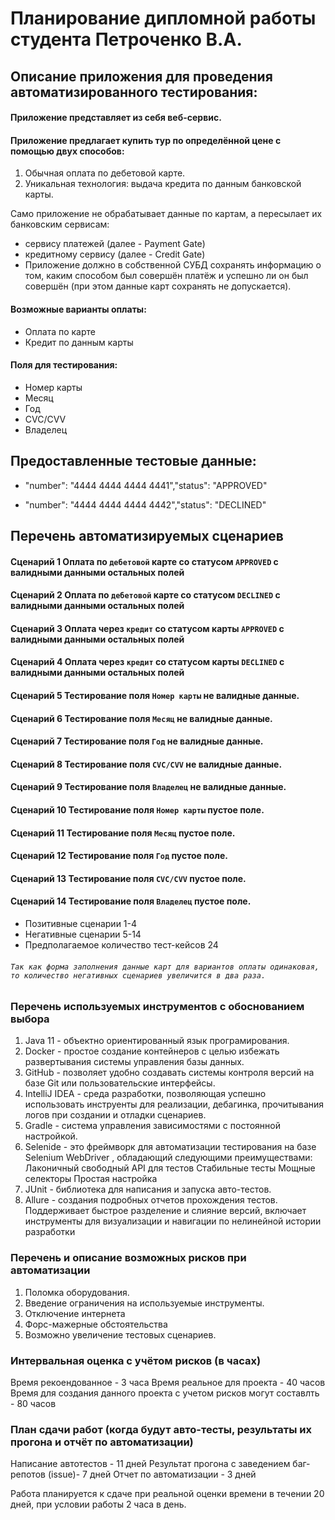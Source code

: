 # Планирование дипломной работы студента Петроченко В.А.

## Описание приложения для проведения автоматизированного тестирования: 
#### Приложение представляет из себя веб-сервис.
#### Приложение предлагает купить тур по определённой цене с помощью двух способов:

1. Обычная оплата по дебетовой карте.
2. Уникальная технология: выдача кредита по данным банковской карты.

Само приложение не обрабатывает данные по картам, а пересылает их банковским сервисам:

* сервису платежей (далее - Payment Gate)
* кредитному сервису (далее - Credit Gate)
* Приложение должно в собственной СУБД сохранять информацию о том, каким способом был совершён платёж и успешно ли он был совершён (при этом данные карт сохранять не допускается).

#### Возможные варианты оплаты:
* Оплата по карте
* Кредит по данным карты
#### Поля для тестирования:
* Номер карты
* Месяц
* Год
* CVC/CVV
* Владелец
## Предоставленные тестовые данные:
* "number": "4444 4444 4444 4441","status": "APPROVED"

* "number": "4444 4444 4444 4442","status": "DECLINED"

## Перечень автоматизируемых сценариев
#### Сценарий 1 Оплата по `дебетовой` карте со статусом `APPROVED` с валидными данными остальных полей
#### Сценарий 2 Оплата по `дебетовой` карте со статусом `DECLINED` с валидными данными остальных полей
#### Сценарий 3 Оплата через `кредит` со статусом карты `APPROVED` с валидными данными остальных полей
#### Сценарий 4 Оплата через `кредит` со статусом карты `DECLINED` с валидными данными остальных полей

#### Сценарий 5 Тестирование поля `Номер карты` не валидные данные.
#### Сценарий 6 Тестирование поля `Месяц` не валидные данные.
#### Сценарий 7 Тестирование поля `Год` не валидные данные.
#### Сценарий 8 Тестирование поля `CVC/CVV` не валидные данные.
#### Сценарий 9 Тестирование поля `Владелец` не валидные данные.
#### Сценарий 10 Тестирование поля `Номер карты` пустое поле.
#### Сценарий 11 Тестирование поля `Месяц` пустое поле.
#### Сценарий 12 Тестирование поля `Год` пустое поле.
#### Сценарий 13 Тестирование поля `CVC/CVV` пустое поле.
#### Сценарий 14 Тестирование поля `Владелец` пустое поле.


* Позитивные сценарии 1-4
* Негативные сценарии 5-14
* Предполагаемое количество тест-кейсов 24
###### `Так как форма заполнения данные карт для вариантов оплаты одинаковая, то количество негативных сценариев увеличится в два раза.` 


### Перечень используемых инструментов с обоснованием выбора
1. Java 11 - объектно ориентированный язык програмирования. 
2. Docker -  простое создание контейнеров с целью избежать развертывания системы управления базы данных.  
3. GitHub - позволяет удобно создавать системы контроля версий на базе Git или пользовательские интерфейсы.
4. IntelliJ IDEA - среда разработки, позволяющая успешно использовать инструенты для реализации, дебагинка, прочитывания логов при создании и отладки сценариев.
5. Gradle - система управления зависимостями с постоянной настройкой.
6. Selenide - это фреймворк для автоматизации тестирования на базе Selenium WebDriver , обладающий следующими преимуществами: Лаконичный свободный API для тестов Стабильные тесты Мощные селекторы Простая настройка
7. JUnit - библиотека для написания и запуска авто-тестов. 
8. Allure - создания подробных отчетов прохождения тестов. Поддерживает быстрое разделение и слияние версий, включает инструменты для визуализации и навигации по нелинейной истории разработки



### Перечень и описание возможных рисков при автоматизации
1. Поломка оборудования.
2. Введение ограничения на используемые инструменты.
3. Отключение интернета
4. Форс-мажерные обстоятельства
5. Возможно увеличение тестовых сценариев.

### Интервальная оценка с учётом рисков (в часах)

Время рекоендованное - 3 часа
Время  реальное для проекта - 40 часов
Время для создания данного проекта с учетом рисков могут составлть - 80 часов

### План сдачи работ (когда будут авто-тесты, результаты их прогона и отчёт по автоматизации)
Написание автотестов - 11 дней
Результат прогона с заведением баг-репотов (issue)- 7 дней
Отчет по автоматизации - 3 дней

Работа планируется к сдаче при реальной оценки времени в течении 20 дней, при условии работы 2 чаcа в день. 
